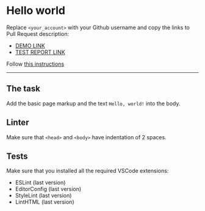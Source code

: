 # Hello world

Replace `<your_account>` with your Github username and copy the links to Pull Request description:
- [DEMO LINK](https://Iryna745.github.io/layout_hello-world/)
- [TEST REPORT LINK](https://Iryna745.github.io/layout_hello-world/report/html_report/)

Follow [this instructions](https://mate-academy.github.io/layout_task-guideline/#how-to-solve-the-layout-tasks-on-github)
___

## The task

Add the basic page markup and the text `Hello, world!` into the body.

## Linter

Make sure that `<head>` and `<body>` have indentation of 2 spaces.

## Tests

Make sure that you installed all the required VSCode extensions:

- ESLint (last version)
- EditorConfig (last version)
- StyleLint (last version)
- LintHTML (last version)

